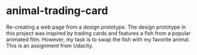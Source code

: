# animal-trading-card
Re-creating a web page from a design prototype. The design prototype in this project was inspired by trading cards and features a fish from a popular animated film. However, my task is to swap the fish with my favorite animal. This is an assignment from Udacity.
